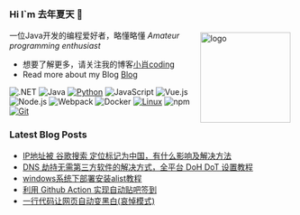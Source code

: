 ### Hi I`m 去年夏天 👋

<img src="https://github-readme-stats.vercel.app/api?username=Autism-sow&show_icons=true" alt="logo" height="160" align="right" style="margin: 5px; margin-bottom: 20px;" />

一位Java开发的编程爱好者，略懂略懂 *Amateur programming enthusiast*

- 想要了解更多，请关注我的博客[小肖coding](http://autism1225.top/)
- Read more about my Blog [Blog](http://autism1225.top/)

![.NET](https://img.shields.io/badge/.NET-512BD4?style=flat-square&logo=C-Sharp&logoColor=ffffff)
![Java](https://img.shields.io/badge/-Java-007396?style=flat-square&logo=java&logoColor=ffffff)
[![Python](https://img.shields.io/badge/-Python-3776AB?style=flat-square&logo=python&logoColor=ffffff)](https://www.python.org/)
![JavaScript](https://img.shields.io/badge/JavaScript-F7DF1E?style=flat-square&logo=JavaScript&logoColor=ffffff)
![Vue.js](https://img.shields.io/badge/-Vue.js-4FC08D?style=flat-square&logo=Vue.js&logoColor=ffffff)
![Node.js](https://img.shields.io/badge/-Node.js-68A063?style=flat-square&logo=Node.js&logoColor=ffffff)
![Webpack](https://img.shields.io/badge/-Webpack-8DD6F9?style=flat-square&logo=webpack&logoColor=ffffff)
![Docker](https://img.shields.io/badge/Docker-2496ED?style=flat-square&logo=docker&logoColor=ffffff)
[![Linux](https://img.shields.io/badge/-Linux-333333?style=flat-square&logo=linux&logoColor=white)](https://www.linuxfoundation.org/)
![npm](https://img.shields.io/badge/-NPM-CB3837?style=flat-square&logo=npm&logoColor=white)
[![Git](https://img.shields.io/badge/-Git-f05032?style=flat-square&logo=git&logoColor=white)](https://git-scm.com/)


### Latest Blog Posts
 
<!-- BLOG-POST-LIST:START -->
- [IP地址被 谷歌搜索 定位标记为中国，有什么影响及解决方法](https://www.tjsky.net/tutorial/546?pk_campaign=feed&pk_kwd=ip%25e5%259c%25b0%25e5%259d%2580%25e8%25a2%25ab-%25e8%25b0%25b7%25e6%25ad%258c%25e6%2590%259c%25e7%25b4%25a2-%25e5%25ae%259a%25e4%25bd%258d%25e6%25a0%2587%25e8%25ae%25b0%25e4%25b8%25ba%25e4%25b8%25ad%25e5%259b%25bd%25e6%259c%2589%25e4%25bb%2580%25e4%25b9%2588%25e5%25bd%25b1%25e5%2593%258d%25e5%258f%258a%25e8%25a7%25a3)
- [DNS 劫持无需第三方软件的解决方式，全平台 DoH DoT 设置教程](https://www.tjsky.net/tutorial/539?pk_campaign=feed&pk_kwd=dns-%25e5%258a%25ab%25e6%258c%2581%25e6%2597%25a0%25e9%259c%2580%25e7%25ac%25ac%25e4%25b8%2589%25e6%2596%25b9%25e8%25bd%25af%25e4%25bb%25b6%25e7%259a%2584%25e8%25a7%25a3%25e5%2586%25b3%25e6%2596%25b9%25e5%25bc%258f%25ef%25bc%258c%25e5%2585%25a8%25e5%25b9%25b3%25e5%258f%25b0-doh-dot-%25e8%25ae%25be%25e7%25bd%25ae)
- [windows系统下部署安装alist教程](https://www.tjsky.net/tutorial/534?pk_campaign=feed&pk_kwd=windows-%25e7%25b3%25bb%25e7%25bb%259f%25e4%25b8%258b%25e9%2583%25a8%25e7%25bd%25b2%25e5%25ae%2589%25e8%25a3%2585%25e7%25bd%2591%25e7%259b%2598%25e7%259b%25ae%25e5%25bd%2595%25e7%25a8%258b%25e5%25ba%258f-alist)
- [利用 Github Action 实现自动贴吧签到](https://www.tjsky.net/tutorial/526?pk_campaign=feed&pk_kwd=%25e5%2588%25a9%25e7%2594%25a8-github-action-%25e5%25ae%259e%25e7%258e%25b0%25e8%2587%25aa%25e5%258a%25a8%25e8%25b4%25b4%25e5%2590%25a7%25e7%25ad%25be%25e5%2588%25b0)
- [一行代码让网页自动变黑白&lpar;哀悼模式&rpar;](https://www.tjsky.net/tutorial/511?pk_campaign=feed&pk_kwd=%25e4%25b8%2580%25e8%25a1%258c%25e4%25bb%25a3%25e7%25a0%2581%25e8%25ae%25a9%25e7%25bd%2591%25e9%25a1%25b5%25e8%2587%25aa%25e5%258a%25a8%25e5%258f%2598%25e9%25bb%2591%25e7%2599%25bd%25e5%2593%2580%25e6%2582%25bc%25e6%25a8%25a1%25e5%25bc%258f)
<!-- BLOG-POST-LIST:END -->

